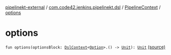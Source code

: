 [pipelinekt-external](../../index.md) / [com.code42.jenkins.pipelinekt.dsl](../index.md) / [PipelineContext](index.md) / [options](./options.md)

# options

`fun options(optionsBlock: `[`DslContext`](../-dsl-context/index.md)`<`[`Option`](../../com.code42.jenkins.pipelinekt.core/-option.md)`>.() -> `[`Unit`](https://kotlinlang.org/api/latest/jvm/stdlib/kotlin/-unit/index.html)`): `[`Unit`](https://kotlinlang.org/api/latest/jvm/stdlib/kotlin/-unit/index.html) [(source)](https://github.com/code42/pipelinekt/tree/master/dsl/src/main/kotlin/com/code42/jenkins/pipelinekt/dsl/PipelineContext.kt#L40)
